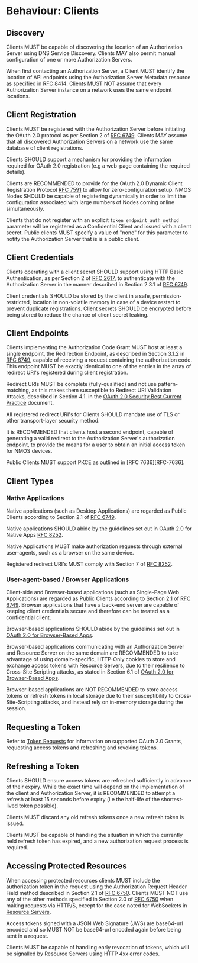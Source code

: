 # Behaviour: Clients

## Discovery

Clients MUST be capable of discovering the location of an Authorization Server using DNS Service Discovery. Clients
MAY also permit manual configuration of one or more Authorization Servers.

When first contacting an Authorization Server, a Client MUST identify the location of API endpoints using the
Authorization Server Metadata resource as specified in [RFC 8414][RFC-8414]. Clients MUST NOT assume that every
Authorization Server instance on a network uses the same endpoint locations.

## Client Registration

Clients MUST be registered with the Authorization Server before initiating the OAuth 2.0 protocol as per Section 2
of [RFC 6749][RFC-6749]. Clients MAY assume that all discovered Authorization Servers on a network use the same
database of client registrations.

Clients SHOULD support a mechanism for providing the information required for OAuth 2.0 registration (e.g a web-page
containing the required details).

Clients are RECOMMENDED to provide for the OAuth 2.0 Dynamic Client Registration Protocol [RFC 7591][RFC-7591] to allow
for zero-configuration setup. NMOS Nodes SHOULD be capable of registering dynamically in order to limit the
configuration associated with large numbers of Nodes coming online simultaneously.

Clients that do not register with an explicit `token_endpoint_auth_method` parameter will be registered as a
Confidential Client and issued with a client secret. Public clients MUST specify a value of "none" for this parameter
to notify the Authorization Server that is is a public client.

## Client Credentials

Clients operating with a client secret SHOULD support using HTTP Basic Authentication, as per Section 2 of
[RFC 2617][RFC-2617], to authenticate with the Authorization Server in the manner described in Section 2.3.1 of
[RFC 6749][RFC-6749].

Client credentials SHOULD be stored by the client in a safe, permission-restricted, location in non-volatile memory in
case of a device restart to prevent duplicate registrations. Client secrets SHOULD be encrypted before being stored to
reduce the chance of client secret leaking.

## Client Endpoints

Clients implementing the Authorization Code Grant MUST host at least a single endpoint, the Redirection Endpoint, as
described in Section 3.1.2 in [RFC 6749][RFC-6749], capable of receiving a request containing the authorization code.
This endpoint MUST be exactly identical to one of the entries in the array of redirect URI's registered during client
registration.

Redirect URIs MUST be complete (fully-qualified) and not use pattern-matching, as this makes them susceptible to
Redirect URI Validation Attacks, described in Section 4.1. in the
[OAuth 2.0 Security Best Current Practice][oauth-security-topics] document.

All registered redirect URI's for Clients SHOULD mandate use of TLS or other transport-layer security
method.

It is RECOMMENDED that clients host a second endpoint, capable of generating a valid redirect to the Authorization
Server's authorization endpoint, to provide the means for a user to obtain an initial access token for NMOS devices.

Public Clients MUST support PKCE as outlined in [RFC 7636][RFC-7636].

## Client Types

### Native Applications

Native applications (such as Desktop Applications) are regarded as Public Clients according to Section 2.1 of
[RFC 6749][RFC-6749].

Native applications SHOULD abide by the guidelines set out in OAuth 2.0 for Native Apps [RFC 8252][RFC-8252].

Native Applications MUST make authorization requests through external user-agents, such as a browser on the same
device.

Registered redirect URI's MUST comply with Section 7 of [RFC 8252][RFC-8252].

### User-agent-based / Browser Applications

Client-side and Browser-based applications (such as Single-Page Web Applications) are regarded as Public Clients
according to Section 2.1 of [RFC 6749][RFC-6749]. Browser applications that have a back-end server are capable of
keeping client credentials secure and therefore can be treated as a confidential client.

Browser-based applications SHOULD abide by the guidelines set out in
[OAuth 2.0 for Browser-Based Apps][oauth-browser-based-apps].

Browser-based applications communicating with an Authorization Server and Resource Server on the same domain are
RECOMMENDED to take advantage of using domain-specific, HTTP-Only cookies to store and exchange access tokens with
Resource Servers, due to their resilience to Cross-Site Scripting attacks, as stated in Section 6.1 of
[OAuth 2.0 for Browser-Based Apps][oauth-browser-based-apps].

Browser-based applications are NOT RECOMMENDED to store access tokens or refresh tokens in local storage due to their
susceptibility to Cross-Site-Scripting attacks, and instead rely on in-memory storage during the session.

## Requesting a Token

Refer to [Token Requests](./4.2.%20Behaviour%20-%20Token%20Requests.md) for information on supported OAuth 2.0 Grants,
requesting access tokens and refreshing and revoking tokens.

## Refreshing a Token

Clients SHOULD ensure access tokens are refreshed sufficiently in advance of their expiry. While the exact time will
depend on the implementation of the client and Authorization Server, it is RECOMMENDED to attempt a refresh at least 15
seconds before expiry (i.e the half-life of the shortest-lived token possible).

Clients MUST discard any old refresh tokens once a new refresh token is issued.

Clients MUST be capable of handling the situation in which the currently held refresh token has expired, and a new
authorization request process is required.

## Accessing Protected Resources

When accessing protected resources clients MUST include the authorization token in the request using the Authorization
Request Header Field method described in Section 2.1 of [RFC 6750][RFC-6750]. Clients MUST NOT use any of the other
methods specified in Section 2.0 of [RFC 6750][RFC-6750] when making requests via HTTP/S, except for the case noted for
WebSockets in [Resource Servers](./4.4.%20Behaviour%20-%20Resource%20Servers.md).

Access tokens signed with a JSON Web Signature (JWS) are base64-url encoded and so MUST NOT be base64-url
encoded again before being sent in a request.

Clients MUST be capable of handling early revocation of tokens, which will be signalled by Resource Servers using HTTP
4xx error codes.


[RFC-2617]: https://tools.ietf.org/html/rfc2617 "HTTP Authentication: Basic and Digest Access Authentication"

[RFC-6749]: https://tools.ietf.org/html/rfc6749 "The OAuth 2.0 Authorization Framework"

[RFC-6750]: https://tools.ietf.org/html/rfc6750 "The OAuth 2.0 Authorization Framework: Bearer Token Usage"

[RFC-7591]: https://tools.ietf.org/html/rfc7591 "OAuth 2.0 Dynamic Client Registration Protocol"

[RFC-8252]: https://tools.ietf.org/html/rfc8252 "OAuth 2.0 for Native Apps"

[RFC-8414]: https://tools.ietf.org/html/rfc8414 "OAuth 2.0 Authorization Server Metadata"

[oauth-browser-based-apps]: https://datatracker.ietf.org/doc/draft-ietf-oauth-browser-based-apps/ "OAuth 2.0 for Browser-Based Apps"

[oauth-security-topics]: https://datatracker.ietf.org/doc/draft-ietf-oauth-security-topics/ "OAuth 2.0 Security Best Current Practice 13"
